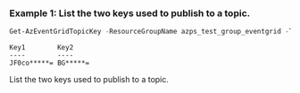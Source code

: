 ### Example 1: List the two keys used to publish to a topic.
```powershell
Get-AzEventGridTopicKey -ResourceGroupName azps_test_group_eventgrid -TopicName azps-topic
```

```output
Key1        Key2
----        ----
JF0co*****= BG*****=
```

List the two keys used to publish to a topic.
